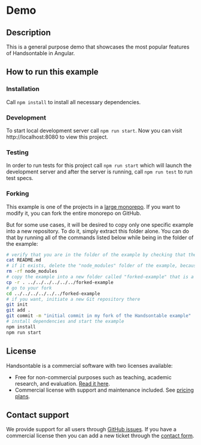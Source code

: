 # Demo

## Description

This is a general purpose demo that showcases the most popular features of Handsontable in Angular.

## How to run this example

### Installation

Call `npm install` to install all necessary dependencies.

### Development

To start local development server call `npm run start`. Now you can visit http://localhost:8080 to view this project.

### Testing

In order to run tests for this project call `npm run start` which will launch the development server and after the server is running, call `npm run test` to run test specs.

### Forking

This example is one of the projects in a [large monorepo](https://github.com/handsontable/handsontable/). If you want to modify it, you can fork the entire monorepo on GitHub. 

But for some use cases, it will be desired to copy only one specific example into a new repository. To do it, simply extract this folder alone. You can do that by running all of the commands listed below while being in the folder of the example:

```bash
# verify that you are in the folder of the example by checking that the README.md file is the one that you are reading right now
cat README.md
# if it exists, delete the "node_modules" folder of the example, because our NPM workspace sets it up as a symlink in the monorepo (which will not be useful in your fork)
rm -rf node_modules
# copy the example into a new folder called "forked-example" that is a sibling folder of the monorepo
cp -r . ../../../../../../forked-example
# go to your fork
cd ../../../../../../forked-example
# if you want, initiate a new Git repository there
git init
git add .
git commit -m "initial commit in my fork of the Handsontable example"
# install dependencies and start the example
npm install
npm run start
```

## License

Handsontable is a commercial software with two licenses available:

- Free for non-commercial purposes such as teaching, academic research, and evaluation. [Read it here](https://github.com/handsontable/handsontable/blob/master/handsontable-non-commercial-license.pdf).
- Commercial license with support and maintenance included. See [pricing plans](https://handsontable.com/pricing).

## Contact support

We provide support for all users through [GitHub issues](https://github.com/handsontable/handsontable/issues). If you have a commercial license then you can add a new ticket through the [contact form](https://handsontable.com/contact?category=technical_support).
